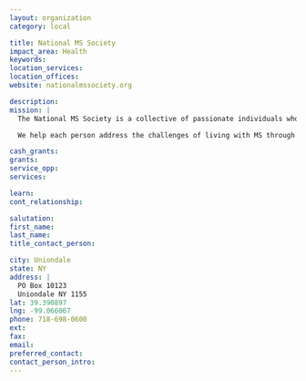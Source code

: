 ```yaml
---
layout: organization
category: local

title: National MS Society
impact_area: Health
keywords: 
location_services: 
location_offices: 
website: nationalmssociety.org

description: 
mission: |
  The National MS Society is a collective of passionate individuals who want to do something about MS now—to move together toward a world free of multiple sclerosis. MS stops people from moving. We exist to make sure it doesn't.

  We help each person address the challenges of living with MS through our 50-state network of chapters. The Society helps people affected by MS by funding cutting-edge research, driving change through advocacy, facilitating professional education, and providing programs and services that help people with MS and their families move their lives forward.

cash_grants: 
grants: 
service_opp: 
services: 

learn: 
cont_relationship: 

salutation: 
first_name: 
last_name: 
title_contact_person: 

city: Uniondale
state: NY
address: |
  PO Box 10123  
  Uniondale NY 1155
lat: 39.390897
lng: -99.066067
phone: 718-698-0600
ext: 
fax: 
email: 
preferred_contact: 
contact_person_intro: 
---
```

